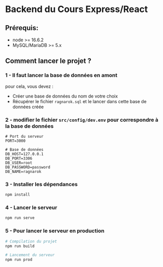 # Backend du Cours Express/React

## Prérequis:

- node >= 16.6.2
- MySQL/MariaDB >= 5.x

## Comment lancer le projet ?

### 1 - Il faut lancer la base de données en amont

pour cela, vous devez :
    
- Créer une base de données du nom de votre choix  
- Récupérer le fichier `ragnarok.sql` et le lancer dans cette base de données créée

### 2 - modifier le fichier `src/config/dev.env` pour correspondre à la base de données

```dotenv
# Port du serveur
PORT=3000

# Base de données
DB_HOST=127.0.0.1
DB_PORT=3306
DB_USER=root
DB_PASSWORD=password
DB_NAME=ragnarok
```


### 3 - Installer les dépendances

```bash
npm install
```


### 4 - Lancer le serveur

```bash
npm run serve
```

### 5 - Pour lancer le serveur en production

```bash
# Compilation du projet
npm run build 

# Lancement du serveur
npm run prod
```
